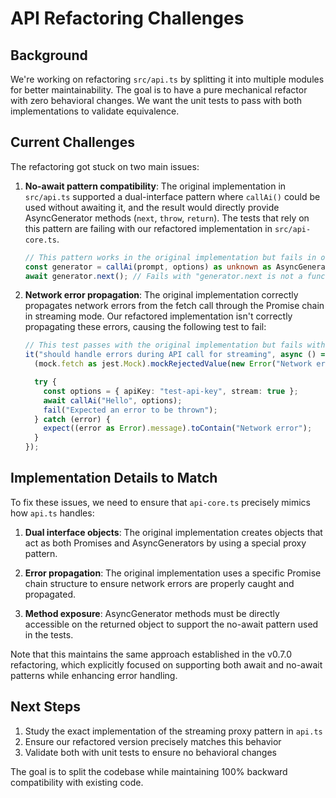 # API Refactoring Challenges

## Background

We're working on refactoring `src/api.ts` by splitting it into multiple modules for better maintainability. The goal is to have a pure mechanical refactor with zero behavioral changes. We want the unit tests to pass with both implementations to validate equivalence.

## Current Challenges

The refactoring got stuck on two main issues:

1. **No-await pattern compatibility**: The original implementation in `src/api.ts` supported a dual-interface pattern where `callAi()` could be used without awaiting it, and the result would directly provide AsyncGenerator methods (`next`, `throw`, `return`). The tests that rely on this pattern are failing with our refactored implementation in `src/api-core.ts`.

   ```typescript
   // This pattern works in the original implementation but fails in our refactored version
   const generator = callAi(prompt, options) as unknown as AsyncGenerator<string, string, unknown>;
   await generator.next(); // Fails with "generator.next is not a function"
   ```

2. **Network error propagation**: The original implementation correctly propagates network errors from the fetch call through the Promise chain in streaming mode. Our refactored implementation isn't correctly propagating these errors, causing the following test to fail:

   ```typescript
   // This test passes with the original implementation but fails with our refactored version
   it("should handle errors during API call for streaming", async () => {
     (mock.fetch as jest.Mock).mockRejectedValue(new Error("Network error"));

     try {
       const options = { apiKey: "test-api-key", stream: true };
       await callAi("Hello", options);
       fail("Expected an error to be thrown");
     } catch (error) {
       expect((error as Error).message).toContain("Network error");
     }
   });
   ```

## Implementation Details to Match

To fix these issues, we need to ensure that `api-core.ts` precisely mimics how `api.ts` handles:

1. **Dual interface objects**: The original implementation creates objects that act as both Promises and AsyncGenerators by using a special proxy pattern.

2. **Error propagation**: The original implementation uses a specific Promise chain structure to ensure network errors are properly caught and propagated.

3. **Method exposure**: AsyncGenerator methods must be directly accessible on the returned object to support the no-await pattern used in the tests.

Note that this maintains the same approach established in the v0.7.0 refactoring, which explicitly focused on supporting both await and no-await patterns while enhancing error handling.

## Next Steps

1. Study the exact implementation of the streaming proxy pattern in `api.ts`
2. Ensure our refactored version precisely matches this behavior
3. Validate both with unit tests to ensure no behavioral changes

The goal is to split the codebase while maintaining 100% backward compatibility with existing code.
